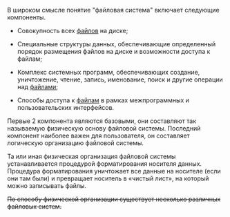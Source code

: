 В широком смысле понятие "файловая система" включает следующие компоненты.

-   Совокупность всех [файлов](Файл.md) на диске;
    
-   Специальные структуры данных, обеспечивающие определенный порядок размещения файлов на диске и возможности доступа к файлам;
    
-   Комплекс системных программ, обеспечивающих создание, уничтожение, чтение, запись, именование, поиск и другие операции над [файлами](Файл.md);
    
-   Способы доступа к [файлам](Файл.md) в рамках межпрограммных и пользовательских интерфейсов.

Первые 2 компонента являются базовыми, они составляют так называемую физическую основу файловой системы. Последний компонент наиболее важен для пользователя, он составляет логическую организацию файловой системы.

Та или иная физическая организация файловой системы устанавливается процедурой форматирования носителя данных. Процедура форматирования уничтожает все данные на носителе (если они там были) и превращает носитель в «чистый лист», на который можно записывать файлы.

~~По способу физической организации существует несколько различных файловых систем.~~
